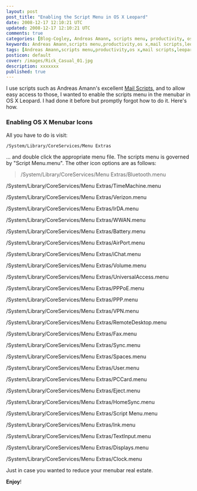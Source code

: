 ```yaml
---           
layout: post
post_title: "Enabling the Script Menu in OS X Leopard"
date: 2008-12-17 12:10:21 UTC
updated: 2008-12-17 12:10:21 UTC
comments: true
categories: [Blog-Cogley, Andreas Amann, scripts menu, productivity, os x, mail scripts, leopard, .menu]
keywords: Andreas Amann,scripts menu,productivity,os x,mail scripts,leopard,.menu
tags: [Andreas Amann,scripts menu,productivity,os x,mail scripts,leopard,.menu]
posticon: default
cover: /images/Rick_Casual_01.jpg
description: xxxxxxx
published: true
---
```

 

I use scripts such as Andreas Amann's excellent [Mail Scripts](http://homepage.mac.com/aamann/Mail_Scripts.html), and to allow easy access to those, I wanted to enable the scripts menu in the menubar in OS X Leopard. I had done it before but promptly forgot how to do it. Here's how. 


### Enabling OS X Menubar Icons



All you have to do is visit: 


``/System/Library/CoreServices/Menu Extras``


... and double click the appropriate menu file. The scripts menu is governed by "Script Menu.menu". The other icon options are as follows: 


> /System/Library/CoreServices/Menu Extras/Bluetooth.menu


/System/Library/CoreServices/Menu Extras/TimeMachine.menu


/System/Library/CoreServices/Menu Extras/Verizon.menu


/System/Library/CoreServices/Menu Extras/IrDA.menu


/System/Library/CoreServices/Menu Extras/WWAN.menu


/System/Library/CoreServices/Menu Extras/Battery.menu


/System/Library/CoreServices/Menu Extras/AirPort.menu


/System/Library/CoreServices/Menu Extras/iChat.menu


/System/Library/CoreServices/Menu Extras/Volume.menu


/System/Library/CoreServices/Menu Extras/UniversalAccess.menu


/System/Library/CoreServices/Menu Extras/PPPoE.menu


/System/Library/CoreServices/Menu Extras/PPP.menu


/System/Library/CoreServices/Menu Extras/VPN.menu


/System/Library/CoreServices/Menu Extras/RemoteDesktop.menu


/System/Library/CoreServices/Menu Extras/Fax.menu


/System/Library/CoreServices/Menu Extras/Sync.menu


/System/Library/CoreServices/Menu Extras/Spaces.menu


/System/Library/CoreServices/Menu Extras/User.menu


/System/Library/CoreServices/Menu Extras/PCCard.menu


/System/Library/CoreServices/Menu Extras/Eject.menu


/System/Library/CoreServices/Menu Extras/HomeSync.menu


/System/Library/CoreServices/Menu Extras/Script Menu.menu


/System/Library/CoreServices/Menu Extras/Ink.menu


/System/Library/CoreServices/Menu Extras/TextInput.menu


/System/Library/CoreServices/Menu Extras/Displays.menu


/System/Library/CoreServices/Menu Extras/Clock.menu


Just in case you wanted to reduce your menubar real estate. 


**Enjoy**! 

